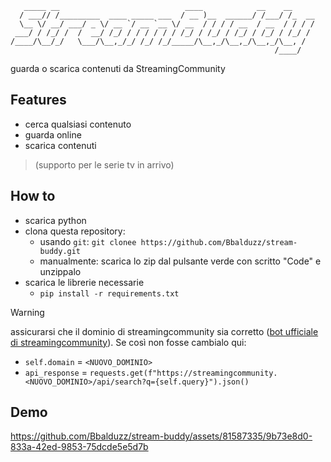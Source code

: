 ```
   _____ __                            ____            __    __     
  / ___// /_________  ____ _____ ___  / __ )__  ______/ /___/ /_  __
  \__ \/ __/ ___/ _ \/ __ `/ __ `__ \/ __  / / / / __  / __  / / / /
 ___/ / /_/ /  /  __/ /_/ / / / / / / /_/ / /_/ / /_/ / /_/ / /_/ / 
/____/\__/_/   \___/\__,_/_/ /_/ /_/_____/\__,_/\__,_/\__,_/\__, /  
                                                           /____/
```

guarda o scarica contenuti da StreamingCommunity

## Features
- cerca qualsiasi contenuto
- guarda online
- scarica contenuti
> (supporto per le serie tv in arrivo)

## How to
- scarica python
- clona questa repository:
  - usando `git`: `git clonee https://github.com/Bbalduzz/stream-buddy.git`
  - manualmente: scarica lo zip dal pulsante verde con scritto "Code" e unzippalo
- scarica le librerie necessarie
  - `pip install -r requirements.txt`

> [!WARNING]
> assicurarsi che il dominio di streamingcommunity sia corretto ([bot ufficiale di streamingcommunity](https://t.me/BelloFigoIlRobot)).
> Se così non fosse cambialo qui:
> - `self.domain` = `<NUOVO_DOMINIO>`
> - `api_response` = `requests.get(f"https://streamingcommunity.<NUOVO_DOMINIO>/api/search?q={self.query}").json()`


## Demo
https://github.com/Bbalduzz/stream-buddy/assets/81587335/9b73e8d0-833a-42ed-9853-75dcde5e5d7b



